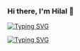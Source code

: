 ### Hi there, I'm Hilal 👋

<a href="https://git.io/typing-svg"><img src="https://readme-typing-svg.demolab.com?font=Fira+Code&weight=600&size=14&pause=1000&color=274060&vCenter=true&multiline=true&random=false&width=435&lines=Mobile+Application+Development+Assistant+Specialist" alt="Typing SVG" /></a>

<a href="https://git.io/typing-svg"><img src="https://readme-typing-svg.demolab.com/?font=Fira+Code&pause=1000&color=000000&random=false&width=575&lines=Computer+Engineer;+Mobile+Application+Development+Assistant+Specialist" alt="Typing SVG" /></a>





<!--
**umdt-hilalbiyik/umdt-hilalbiyik** is a ✨ _special_ ✨ repository because its `README.md` (this file) appears on your GitHub profile.

Here are some ideas to get you started:

- 🔭 I’m currently working on ...
- 🌱 I’m currently learning ...
- 👯 I’m looking to collaborate on ...
- 🤔 I’m looking for help with ...
- 💬 Ask me about ...
- 📫 How to reach me: ...
- 😄 Pronouns: ...
- ⚡ Fun fact: ...
-->
